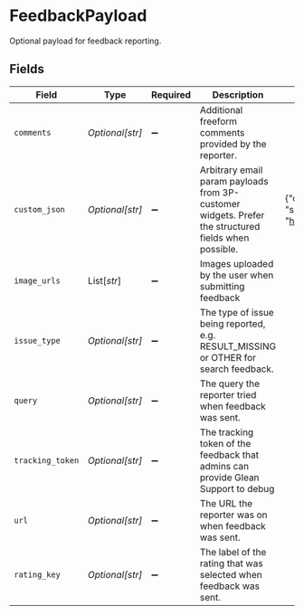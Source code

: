 # FeedbackPayload

Optional payload for feedback reporting.


## Fields

| Field                                                                                                | Type                                                                                                 | Required                                                                                             | Description                                                                                          | Example                                                                                              |
| ---------------------------------------------------------------------------------------------------- | ---------------------------------------------------------------------------------------------------- | ---------------------------------------------------------------------------------------------------- | ---------------------------------------------------------------------------------------------------- | ---------------------------------------------------------------------------------------------------- |
| `comments`                                                                                           | *Optional[str]*                                                                                      | :heavy_minus_sign:                                                                                   | Additional freeform comments provided by the reporter.                                               |                                                                                                      |
| `custom_json`                                                                                        | *Optional[str]*                                                                                      | :heavy_minus_sign:                                                                                   | Arbitrary email param payloads from 3P-customer widgets. Prefer the structured fields when possible. | {"comment": "glean is awesome!", "sender": "happycustomer@customer.com"}                             |
| `image_urls`                                                                                         | List[*str*]                                                                                          | :heavy_minus_sign:                                                                                   | Images uploaded by the user when submitting feedback                                                 |                                                                                                      |
| `issue_type`                                                                                         | *Optional[str]*                                                                                      | :heavy_minus_sign:                                                                                   | The type of issue being reported, e.g. RESULT_MISSING or OTHER for search feedback.                  |                                                                                                      |
| `query`                                                                                              | *Optional[str]*                                                                                      | :heavy_minus_sign:                                                                                   | The query the reporter tried when feedback was sent.                                                 |                                                                                                      |
| `tracking_token`                                                                                     | *Optional[str]*                                                                                      | :heavy_minus_sign:                                                                                   | The tracking token of the feedback that admins can provide Glean Support to debug                    |                                                                                                      |
| `url`                                                                                                | *Optional[str]*                                                                                      | :heavy_minus_sign:                                                                                   | The URL the reporter was on when feedback was sent.                                                  |                                                                                                      |
| `rating_key`                                                                                         | *Optional[str]*                                                                                      | :heavy_minus_sign:                                                                                   | The label of the rating that was selected when feedback was sent.                                    |                                                                                                      |